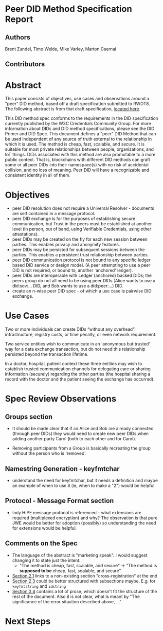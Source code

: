# Peer DID Method Specification Report

## Authors
  Brent Zundel,
  Timo Welde,
  Mike Varley,
  Marton Csernai

## Contributors



# Abstract

This paper consists of objectives, use cases and observations around a "peer" DID method, based off a draft specification submitted to RWOT8. The following abstract is from that draft specification, [located here](https://dhh1128.github.io/peer-did-method-spec/index.html).

This DID method spec conforms to the requirements in the DID specification currently published by the W3C Credentials Community Group. For more information about DIDs and DID method specifications, please see the DID Primer and DID Spec.
This document defines a "peer" DID Method that can be used independent of any source of truth external to the relationship in which it is used. The method is cheap, fast, scalable, and secure. It is suitable for most private relationships between people, organizations, and IoT things. DIDs associated with this method are also promotable to a more public context. That is, blockchains with different DID methods can graft some or all peer DIDs into their namespace(s) with no risk of accidental collision, and no loss of meaning. Peer DID will have a recognizable and consistent identity in all of them.


# Objectives
- peer DID resolution does not require a Universal Resolver - documents are self contained in a message protocol.
- peer DID exchange is for the purposes of establishing secure communication, but Trust in the peers must be established at another level (in person, out of band, using Verifiable Credentials, using other attestations).
- peer DIDs may be created on the fly for each new session between parties. This enables privacy and anonymity features.
- peer DIDs may be persisted for subsequent sessions between the parties. This enables a persistent trust relationship between parties.  
- peer DID communication protocol is not bound to any specific ledger based DID service or design model. (A peer attempting to use a peer DID is not required, or bound to, another 'anchored' ledger).
- peer DIDs are interoperable with Ledger (anchored) backed DIDs; the peers group do not all need to be using peer DIDs (Alice wants to use a did:sov:... DID, and Bob wants to use a did:peer:...) DID.
- create an n-wise peer DID spec - of which a use case is pairwise DID exchange.

# Use Cases

Two or more individuals can create DIDs “without any overhead”: infrastructure, registry costs, or time penalty, or even network requirement.

Two service entities wish to communicate in an ‘anonymous but trusted’ way for a data exchange transaction, but do not need this relationship persisted beyond the transaction lifetime.

In a doctor, hospital, patient context these three entities may wish to establish trusted communication channels for delegating care or sharing information (securely) regarding the other parties (the hospital sharing a record with the doctor and the patient seeing the exchange has occurred).


# Spec Review Observations

## Groups section
- It should be made clear that if an Alice and Bob are already connected (through peer DIDs) they would need to create new peer DIDs when adding another party Carol (both to each other and for Carol).

- Removing participants from a Group is basically recreating the group without the person who is 'removed'.

## Namestring Generation - keyfmtchar
- understand the need for keyfmtchar, but it needs a definition and maybe an example of when to use it (ie, when to make a "2") would be helpful.

## Protocol - Message Format section

- Indy HIPE message protocol is referenced - what extensions are required (multiplexed encryption) and why? The observation is that pure JWE would be better for adoption (possibly) so understanding the need for extensions would be helpful.

## Comments on the Spec
- The language of the abstract is "marketing speak". I would suggest changing it to state just the intent.
  - "The method is cheap, fast, scalable, and secure" -> "The method is **supposed to be** cheap, fast, scalable, and secure"
- [Section 2.1](https://dhh1128.github.io/peer-did-method-spec/index.html#namestring) links to a non-existing section "cross-registration" at the end
- [Section 2.3](https://dhh1128.github.io/peer-did-method-spec/index.html#namespace-specific-identifier-nsi) could be better structured with subsections maybe. E.g. for `keyfmtstring` and `idstring`
- [Section 3.4](https://dhh1128.github.io/peer-did-method-spec/index.html#cooperative-synchronization) contains a lot of prose, which doesn't fit the structure of the rest of the document. Also it is not clear, what is meant by "The significance of the error situation described above, ..." 


# Next Steps
